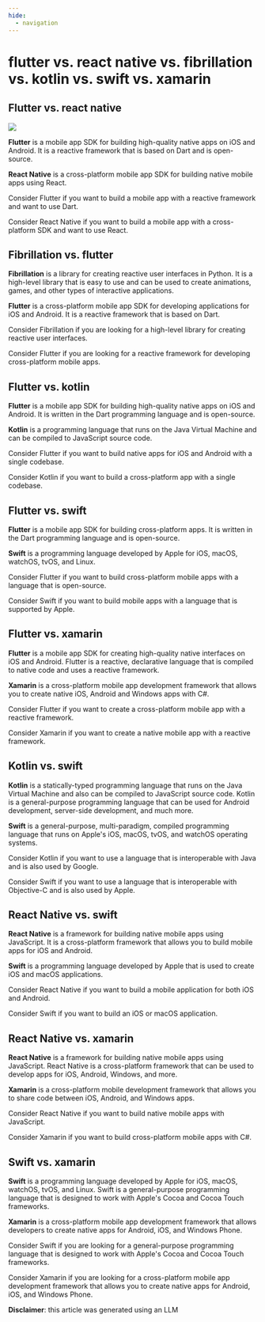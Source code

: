 ```yaml
---
hide:
  - navigation
---
```


# flutter vs. react native vs. fibrillation vs. kotlin vs. swift vs. xamarin
## Flutter vs. react native
![](../assets/flutter-vs-react-native-vs-fibrillation/flutter-vs-react-native-vs-fibrillation-vs-kotlin-vs-swift-vs-xamarin.png)

**Flutter** is a mobile app SDK for building high-quality native apps on iOS and Android. It is a reactive framework that is based on Dart and is open-source.

**React Native** is a cross-platform mobile app SDK for building native mobile apps using React.

Consider Flutter if you want to build a mobile app with a reactive framework and want to use Dart.

Consider React Native if you want to build a mobile app with a cross-platform SDK and want to use React.


## Fibrillation vs. flutter


**Fibrillation** is a library for creating reactive user interfaces in Python. It is a high-level library that is easy to use and can be used to create animations, games, and other types of interactive applications.

**Flutter** is a cross-platform mobile app SDK for developing applications for iOS and Android. It is a reactive framework that is based on Dart.

Consider Fibrillation if you are looking for a high-level library for creating reactive user interfaces.

Consider Flutter if you are looking for a reactive framework for developing cross-platform mobile apps.


## Flutter vs. kotlin


**Flutter** is a mobile app SDK for building high-quality native apps on iOS and Android. It is written in the Dart programming language and is open-source.

**Kotlin** is a programming language that runs on the Java Virtual Machine and can be compiled to JavaScript source code.

Consider Flutter if you want to build native apps for iOS and Android with a single codebase.

Consider Kotlin if you want to build a cross-platform app with a single codebase.


## Flutter vs. swift


**Flutter** is a mobile app SDK for building cross-platform apps. It is written in the Dart programming language and is open-source.

**Swift** is a programming language developed by Apple for iOS, macOS, watchOS, tvOS, and Linux.

Consider Flutter if you want to build cross-platform mobile apps with a language that is open-source.

Consider Swift if you want to build mobile apps with a language that is supported by Apple.


## Flutter vs. xamarin


**Flutter** is a mobile app SDK for creating high-quality native interfaces on iOS and Android. Flutter is a reactive, declarative language that is compiled to native code and uses a reactive framework.

**Xamarin** is a cross-platform mobile app development framework that allows you to create native iOS, Android and Windows apps with C#.

Consider Flutter if you want to create a cross-platform mobile app with a reactive framework.

Consider Xamarin if you want to create a native mobile app with a reactive framework.


## Kotlin vs. swift


**Kotlin** is a statically-typed programming language that runs on the Java Virtual Machine and also can be compiled to JavaScript source code. Kotlin is a general-purpose programming language that can be used for Android development, server-side development, and much more.

**Swift** is a general-purpose, multi-paradigm, compiled programming language that runs on Apple's iOS, macOS, tvOS, and watchOS operating systems.

Consider Kotlin if you want to use a language that is interoperable with Java and is also used by Google.

Consider Swift if you want to use a language that is interoperable with Objective-C and is also used by Apple.


## React Native vs. swift

**React Native** is a framework for building native mobile apps using JavaScript. It is a cross-platform framework that allows you to build mobile apps for iOS and Android.

**Swift** is a programming language developed by Apple that is used to create iOS and macOS applications.

Consider React Native if you want to build a mobile application for both iOS and Android.

Consider Swift if you want to build an iOS or macOS application.


## React Native vs. xamarin

**React Native** is a framework for building native mobile apps using JavaScript. React Native is a cross-platform framework that can be used to develop apps for iOS, Android, Windows, and more.

**Xamarin** is a cross-platform mobile development framework that allows you to share code between iOS, Android, and Windows apps.

Consider React Native if you want to build native mobile apps with JavaScript.

Consider Xamarin if you want to build cross-platform mobile apps with C#.


## Swift vs. xamarin


**Swift** is a programming language developed by Apple for iOS, macOS, watchOS, tvOS, and Linux. Swift is a general-purpose programming language that is designed to work with Apple's Cocoa and Cocoa Touch frameworks.

**Xamarin** is a cross-platform mobile app development framework that allows developers to create native apps for Android, iOS, and Windows Phone.

Consider Swift if you are looking for a general-purpose programming language that is designed to work with Apple's Cocoa and Cocoa Touch frameworks.

Consider Xamarin if you are looking for a cross-platform mobile app development framework that allows you to create native apps for Android, iOS, and Windows Phone.

**Disclaimer**: this article was generated using an LLM